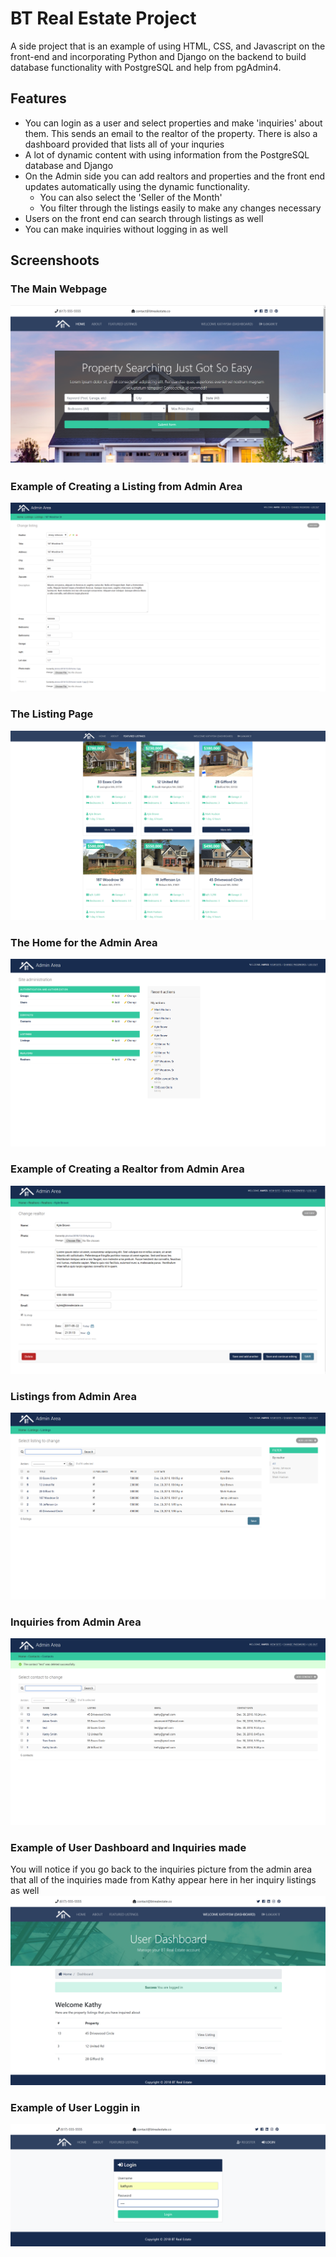# BT Real Estate Project

A side project that is an example of using HTML, CSS, and Javascript on the front-end and incorporating Python and Django on the backend to build database functionality with PostgreSQL and help from pgAdmin4.

## Features
  + You can login as a user and select properties and make 'inquiries' about them. This sends an email to the realtor of the property.
    There is also a dashboard provided that lists all of your inquries
  + A lot of dynamic content with using information from the PostgreSQL database and Django
  + On the Admin side you can add realtors and properties and the front end updates automatically using the dynamic functionality.
    + You can also select the 'Seller of the Month'
    + You filter through the listings easily to make any changes necessary
  + Users on the front end can search through listings as well
  + You can make inquiries without logging in as well
  
 ## Screenshoots
 
 ### The Main Webpage
![alt text](btre_screenshots/btrealestate_screenshot_.PNG)

### Example of Creating a Listing from Admin Area
![alt text](btre_screenshots/btrealestate_screenshot_9.PNG)

### The Listing Page
![alt text](btre_screenshots/btrealestate_screenshot_2.PNG)

### The Home for the Admin Area
![alt text](btre_screenshots/btrealestate_screenshot_3.PNG)

### Example of Creating a Realtor from Admin Area
![alt text](btre_screenshots/btrealestate_screenshot_7.PNG)

### Listings from Admin Area
![alt text](btre_screenshots/btrealestate_screenshot_5.PNG)

### Inquiries from Admin Area
![alt text](btre_screenshots/btrealestate_screenshot_6.PNG)

### Example of User Dashboard and Inquiries made
You will notice if you go back to the inquiries picture from the admin area that 
all of the inquiries made from Kathy appear here in her inquiry listings as well
![alt text](btre_screenshots/btrealestate_screenshot_11.PNG)

### Example of User Loggin in
![alt text](btre_screenshots/btrealestate_screenshot_10.PNG)


